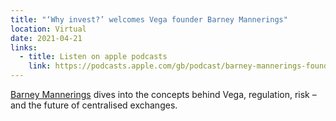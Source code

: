 ```yaml
---
title: "‘Why invest?’ welcomes Vega founder Barney Mannerings"
location: Virtual
date: 2021-04-21
links:
  - title: Listen on apple podcasts
    link: https://podcasts.apple.com/gb/podcast/barney-mannerings-founder-of-vega-protocol/id1531120274?i=1000517998210
---
```


<a href="https://twitter.com/barnabee" target="_blank">Barney Mannerings</a> dives into the concepts behind Vega, regulation, risk – and the future of centralised exchanges.
